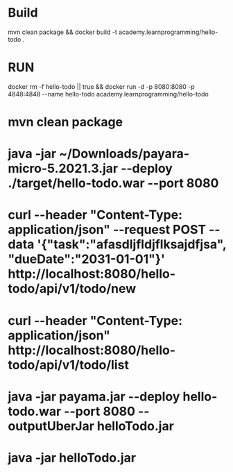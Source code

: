 # Build
mvn clean package && docker build -t academy.learnprogramming/hello-todo .

# RUN

docker rm -f hello-todo || true && docker run -d -p 8080:8080 -p 4848:4848 --name hello-todo academy.learnprogramming/hello-todo 

# mvn clean package

# java -jar ~/Downloads/payara-micro-5.2021.3.jar --deploy ./target/hello-todo.war --port 8080

# curl --header "Content-Type: application/json"   --request POST   --data '{"task":"afasdljfldjflksajdfjsa", "dueDate":"2031-01-01"}'  http://localhost:8080/hello-todo/api/v1/todo/new

# curl --header "Content-Type: application/json"     http://localhost:8080/hello-todo/api/v1/todo/list

# java -jar payama.jar --deploy hello-todo.war --port 8080 --outputUberJar helloTodo.jar

# java -jar helloTodo.jar 